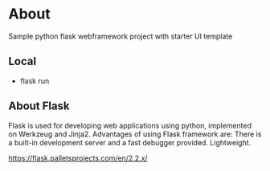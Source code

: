 # About
Sample python flask webframework project with starter UI template

## Local
- flask run

## About Flask
Flask is used for developing web applications using python, implemented on Werkzeug and Jinja2. Advantages of using Flask framework are: There is a built-in development server and a fast debugger provided. Lightweight.

https://flask.palletsprojects.com/en/2.2.x/

